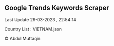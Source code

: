 

## Google Trends Keywords Scraper 
 
Last Update 29-03-2023 , 22:54:14

Country List :
VIETNAM.json



© Abdul Muttaqin 
